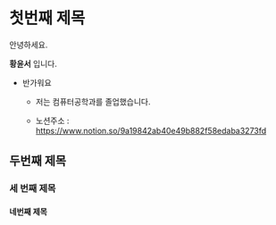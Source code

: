 # 첫번째 제목
안녕하세요.

**황윤서** 입니다.

- 반가워요

  - 저는 컴퓨터공학과를 졸업했습니다.
  
  - 노션주소 : <https://www.notion.so/9a19842ab40e49b882f58edaba3273fd>
## 두번째 제목

### 세 번째 제목
#### 네번째 제목 

